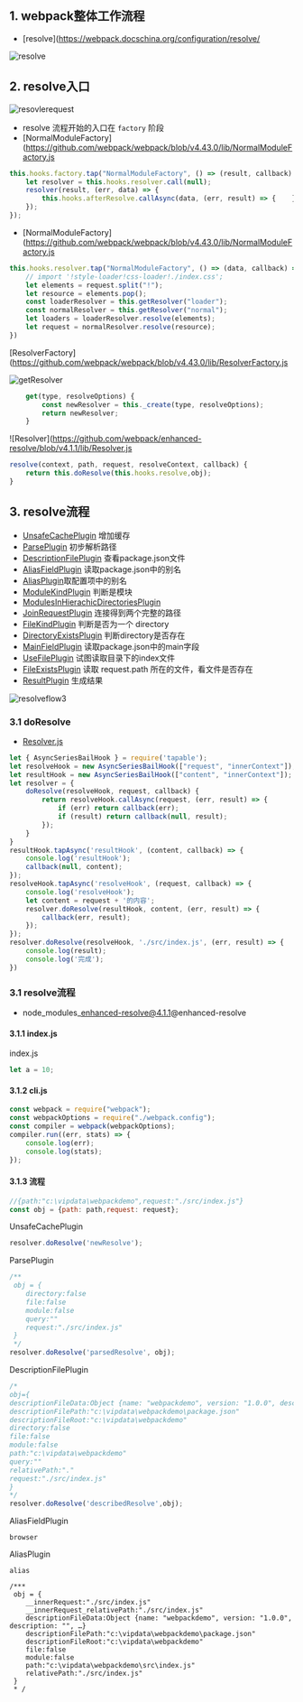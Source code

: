  ## 1\. webpack整体工作流程 

 * [resolve](https://webpack.docschina.org/configuration/resolve/

![resolve](http://img.zhufengpeixun.cn/resolve.jpg)

 ## 2\. resolve入口 

![resovlerequest](http://img.zhufengpeixun.cn/resovlerequest.jpg)

* resolve 流程开始的入口在 `factory` 阶段
 * [NormalModuleFactory](https://github.com/webpack/webpack/blob/v4.43.0/lib/NormalModuleFactory.js

```javascript
this.hooks.factory.tap("NormalModuleFactory", () => (result, callback) => {
    let resolver = this.hooks.resolver.call(null);
    resolver(result, (err, data) => {
        this.hooks.afterResolve.callAsync(data, (err, result) => {    });
    });
});
```

 * [NormalModuleFactory](https://github.com/webpack/webpack/blob/v4.43.0/lib/NormalModuleFactory.js

```javascript
this.hooks.resolver.tap("NormalModuleFactory", () => (data, callback) => {
    // import '!style-loader!css-loader!./index.css';
    let elements = request.split("!");
    let resource = elements.pop();
    const loaderResolver = this.getResolver("loader");
    const normalResolver = this.getResolver("normal");
    let loaders = loaderResolver.resolve(elements);
    let request = normalResolver.resolve(resource);
})
```

 [ResolverFactory](https://github.com/webpack/webpack/blob/v4.43.0/lib/ResolverFactory.js

![getResolver](http://img.zhufengpeixun.cn/getResolver.jpg)

```javascript
    get(type, resolveOptions) {
        const newResolver = this._create(type, resolveOptions);
        return newResolver;
    }
```

 ![Resolver](https://github.com/webpack/enhanced-resolve/blob/v4.1.1/lib/Resolver.js

```javascript
resolve(context, path, request, resolveContext, callback) {
    return this.doResolve(this.hooks.resolve,obj);
}
```

 ## 3\. resolve流程 

* [UnsafeCachePlugin](https://github.com/webpack/enhanced-resolve/blob/v4.1.1/lib/UnsafeCachePlugin.js) 增加缓存
* [ParsePlugin](https://github.com/webpack/enhanced-resolve/blob/v4.1.1/lib/ParsePlugin.js) 初步解析路径
* [DescriptionFilePlugin](https://github.com/webpack/enhanced-resolve/blob/v4.1.1/lib/DescriptionFilePlugin.js) 查看package.json文件
* [AliasFieldPlugin](https://github.com/webpack/enhanced-resolve/blob/v4.1.1/lib/AliasFieldPlugin.js) 读取package.json中的别名
* [AliasPlugin](https://github.com/webpack/enhanced-resolve/blob/v4.1.1/lib/AliasPlugin.js)取配置项中的别名
* [ModuleKindPlugin](https://github.com/webpack/enhanced-resolve/blob/v4.1.1/lib/ModuleKindPlugin.js) 判断是模块
* [ModulesInHierachicDirectoriesPlugin](https://github.com/webpack/enhanced-resolve/blob/v4.1.1/lib/ModulesInHierachicDirectoriesPlugin.js)
* [JoinRequestPlugin](https://github.com/webpack/enhanced-resolve/blob/v4.1.1/lib/JoinRequestPlugin.js) 连接得到两个完整的路径
* [FileKindPlugin](https://github.com/webpack/enhanced-resolve/blob/v4.1.1/lib/FileKindPlugin.js) 判断是否为一个 directory
* [DirectoryExistsPlugin](https://github.com/webpack/enhanced-resolve/blob/v4.1.1/lib/DirectoryExistsPlugin.js) 判断directory是否存在
* [MainFieldPlugin](https://github.com/webpack/enhanced-resolve/blob/v4.1.1/lib/MainFieldPlugin.js) 读取package.json中的main字段
* [UseFilePlugin](https://github.com/webpack/enhanced-resolve/blob/v4.1.1/lib/UseFilePlugin.js) 试图读取目录下的index文件
* [FileExistsPlugin](https://github.com/webpack/enhanced-resolve/blob/v4.1.1/lib/FileExistsPlugin.js) 读取 request.path 所在的文件，看文件是否存在
* [ResultPlugin](https://github.com/webpack/enhanced-resolve/blob/v4.1.1/lib/ResultPlugin.js) 生成结果

![resolveflow3](http://img.zhufengpeixun.cn/resolveflow3.jpg)

 ### 3.1 doResolve 

* [Resolver.js](https://github.com/webpack/enhanced-resolve/blob/v4.1.1/lib/Resolver.js)

```javascript
let { AsyncSeriesBailHook } = require('tapable');
let resolveHook = new AsyncSeriesBailHook(["request", "innerContext"]);
let resultHook = new AsyncSeriesBailHook(["content", "innerContext"]);
let resolver = {
    doResolve(resolveHook, request, callback) {
        return resolveHook.callAsync(request, (err, result) => {
            if (err) return callback(err);
            if (result) return callback(null, result);
        });
    }
}
resultHook.tapAsync('resultHook', (content, callback) => {
    console.log('resultHook');
    callback(null, content);
});
resolveHook.tapAsync('resolveHook', (request, callback) => {
    console.log('resolveHook');
    let content = request + '的内容';
    resolver.doResolve(resultHook, content, (err, result) => {
        callback(err, result);
    });
});
resolver.doResolve(resolveHook, './src/index.js', (err, result) => {
    console.log(result);
    console.log('完成');
})
```

 ### 3.1 resolve流程 

* node\_modules\_[enhanced-resolve@4.1.1](mailto:enhanced-resolve@4.1.1)@enhanced-resolve

 #### 3.1.1 index.js 

index.js

```javascript
let a = 10;
```

 #### 3.1.2 cli.js 

```javascript
const webpack = require("webpack");
const webpackOptions = require("./webpack.config");
const compiler = webpack(webpackOptions);
compiler.run((err, stats) => {
    console.log(err);
    console.log(stats);
});
```

 #### 3.1.3 流程 

```javascript
//{path:"c:\vipdata\webpackdemo",request:"./src/index.js"}
const obj = {path: path,request: request};
```

UnsafeCachePlugin

```javascript
resolver.doResolve('newResolve');
```

ParsePlugin

```javascript
/**
 obj = {
    directory:false
    file:false
    module:false
    query:""
    request:"./src/index.js"
 }
 */
resolver.doResolve('parsedResolve', obj);
```

DescriptionFilePlugin

```javascript
/*
obj={
descriptionFileData:Object {name: "webpackdemo", version: "1.0.0", description: "", …}
descriptionFilePath:"c:\vipdata\webpackdemo\package.json"
descriptionFileRoot:"c:\vipdata\webpackdemo"
directory:false
file:false
module:false
path:"c:\vipdata\webpackdemo"
query:""
relativePath:"."
request:"./src/index.js"
}
*/
resolver.doResolve('describedResolve',obj);
```

AliasFieldPlugin

```
browser
```

AliasPlugin

```
alias
```

```
/***
 obj = {
    __innerRequest:"./src/index.js"
    __innerRequest_relativePath:"./src/index.js"
    descriptionFileData:Object {name: "webpackdemo", version: "1.0.0", description: "", …}
    descriptionFilePath:"c:\vipdata\webpackdemo\package.json"
    descriptionFileRoot:"c:\vipdata\webpackdemo"
    file:false
    module:false
    path:"c:\vipdata\webpackdemo\src\index.js"
    relativePath:"./src/index.js"
 }
 * /
```